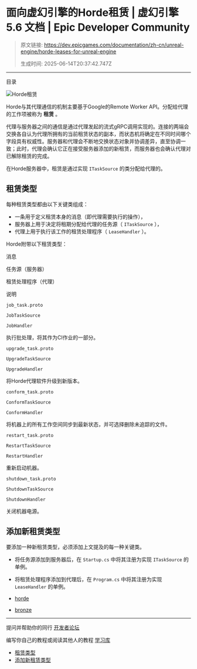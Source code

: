 # 面向虚幻引擎的Horde租赁 | 虚幻引擎 5.6 文档 | Epic Developer Community

> 原文链接: https://dev.epicgames.com/documentation/zh-cn/unreal-engine/horde-leases-for-unreal-engine
> 
> 生成时间: 2025-06-14T20:37:42.747Z

---

目录

![Horde租赁](https://dev.epicgames.com/community/api/documentation/image/657cf9e7-95a9-4411-b54d-7b10428cc2ec?resizing_type=fill&width=1920&height=335)

Horde与其代理通信的机制主要基于Google的Remote Worker API。分配给代理的工作项被称为 **租赁** 。

代理与服务器之间的通信是通过代理发起的流式gRPC调用实现的。连接的两端会交换各自认为代理所拥有的当前租赁状态的副本，而状态机将确定在不同时间哪个字段具有权威性。服务器和代理会不断地交换状态对象并协调差异，直至协调一致；此时，代理会确认它正在接受服务器添加的新租赁，而服务器也会确认代理对已解除租赁的完成。

在Horde服务器中，租赁是通过实现 `ITaskSource` 的类分配给代理的。

## 租赁类型

每种租赁类型都由以下关键类组成：

-   一条用于定义租赁本身的消息（即代理需要执行的操作），
-   服务器上用于决定将租期分配给代理的任务源（ `ITaskSource` ），
-   代理上用于执行该工作的租赁处理程序（ `LeaseHandler` ）。

Horde附带以下租赁类型：

消息

任务源（服务器）

租赁处理程序（代理）

说明

`job_task.proto`

`JobTaskSource`

`JobHandler`

执行批处理，将其作为CI作业的一部分。

`upgrade_task.proto`

`UpgradeTaskSource`

`UpgradeHandler`

将Horde代理软件升级到新版本。

`conform_task.proto`

`ConformTaskSource`

`ConformHandler`

将机器上的所有工作空间同步到最新状态，并可选择删除未追踪的文件。

`restart_task.proto`

`RestartTaskSource`

`RestartHandler`

重新启动机器。

`shutdown_task.proto`

`ShutdownTaskSource`

`ShutdownHandler`

关闭机器电源。

## 添加新租赁类型

要添加一种新租赁类型，必须添加上文提及的每一种关键类。

-   将任务源添加到服务器后，在 `Startup.cs` 中将其注册为实现 `ITaskSource` 的单例。
-   将租赁处理程序添加到代理后，在 `Program.cs` 中将其注册为实现 `LeaseHandler` 的单例。

-   [horde](https://dev.epicgames.com/community/search?query=horde)
-   [bronze](https://dev.epicgames.com/community/search?query=bronze)

* * *

提问并帮助你的同行 [开发者论坛](https://forums.unrealengine.com/categories?tag=unreal-engine)

编写你自己的教程或阅读其他人的教程 [学习库](https://dev.epicgames.com/community/unreal-engine/learning)

-   [租赁类型](/documentation/zh-cn/unreal-engine/horde-leases-for-unreal-engine#%E7%A7%9F%E8%B5%81%E7%B1%BB%E5%9E%8B)
-   [添加新租赁类型](/documentation/zh-cn/unreal-engine/horde-leases-for-unreal-engine#%E6%B7%BB%E5%8A%A0%E6%96%B0%E7%A7%9F%E8%B5%81%E7%B1%BB%E5%9E%8B)